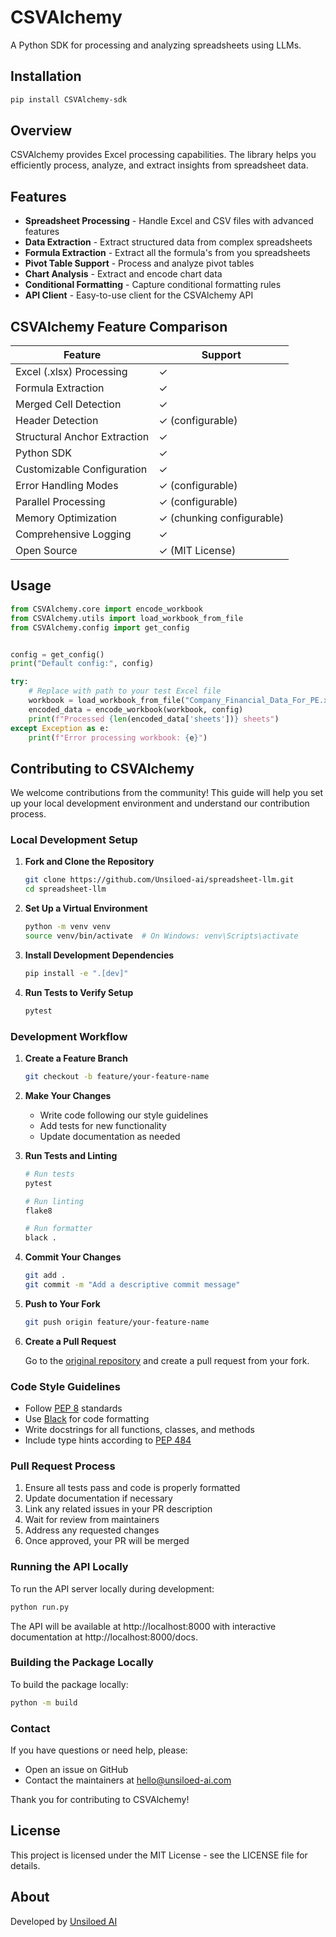 # CSVAlchemy

A  Python SDK for processing and analyzing spreadsheets using LLMs.

## Installation

```bash
pip install CSVAlchemy-sdk
```

## Overview

CSVAlchemy provides Excel processing capabilities. The library helps you efficiently process, analyze, and extract insights from spreadsheet data.

## Features

* **Spreadsheet Processing** - Handle Excel and CSV files with advanced features
* **Data Extraction** - Extract structured data from complex spreadsheets
* **Formula Extraction** - Extract all the formula's from you spreadsheets
* **Pivot Table Support** - Process and analyze pivot tables
* **Chart Analysis** - Extract and encode chart data
* **Conditional Formatting** - Capture conditional formatting rules
* **API Client** - Easy-to-use client for the CSVAlchemy API

## CSVAlchemy Feature Comparison

| Feature                          | Support                                        |
|----------------------------------|------------------------------------------------|
| Excel (.xlsx) Processing         | ✓                                              |
| Formula Extraction               | ✓                                              |
| Merged Cell Detection            | ✓                                              |
| Header Detection                 | ✓ (configurable)                               |
| Structural Anchor Extraction     | ✓                                              |
| Python SDK                       | ✓                                              |
| Customizable Configuration       | ✓                                              |
| Error Handling Modes             | ✓ (configurable)                               |
| Parallel Processing              | ✓ (configurable)                               |
| Memory Optimization              | ✓ (chunking configurable)                      |
| Comprehensive Logging            | ✓                                              |
| Open Source                      | ✓ (MIT License)                                |

## Usage

```python
from CSVAlchemy.core import encode_workbook
from CSVAlchemy.utils import load_workbook_from_file
from CSVAlchemy.config import get_config


config = get_config()
print("Default config:", config)

try:
    # Replace with path to your test Excel file
    workbook = load_workbook_from_file("Company_Financial_Data_For_PE.xlsx")
    encoded_data = encode_workbook(workbook, config)
    print(f"Processed {len(encoded_data['sheets'])} sheets")
except Exception as e:
    print(f"Error processing workbook: {e}")
```

<!-- ## Advanced Configuration

CSVAlchemy offers extensive configuration options:

```python
from CSVAlchemy_sdk import encode_workbook
from CSVAlchemy_sdk.config import get_config

# Get default configuration
config = get_config()

# Customize configuration
config["features"]["pivot_tables"] = True
config["error_handling"]["log_level"] = "DEBUG"

# Process with custom configuration
encoded = encode_workbook("your_spreadsheet.xlsx", config=config)
``` -->



<!-- ## API Documentation

Full API documentation is available at:
- Interactive API docs: `/docs`
- ReDoc API docs: `/redoc` -->

## Contributing to CSVAlchemy

We welcome contributions from the community! This guide will help you set up your local development environment and understand our contribution process.

### Local Development Setup

1. **Fork and Clone the Repository**

   ```bash
   git clone https://github.com/Unsiloed-ai/spreadsheet-llm.git
   cd spreadsheet-llm
   ```

2. **Set Up a Virtual Environment**

   ```bash
   python -m venv venv
   source venv/bin/activate  # On Windows: venv\Scripts\activate
   ```

3. **Install Development Dependencies**

   ```bash
   pip install -e ".[dev]"
   ```

5. **Run Tests to Verify Setup**

   ```bash
   pytest
   ```

### Development Workflow

1. **Create a Feature Branch**

   ```bash
   git checkout -b feature/your-feature-name
   ```

2. **Make Your Changes**
   
   - Write code following our style guidelines
   - Add tests for new functionality
   - Update documentation as needed

3. **Run Tests and Linting**

   ```bash
   # Run tests
   pytest
   
   # Run linting
   flake8
   
   # Run formatter
   black .
   ```

4. **Commit Your Changes**

   ```bash
   git add .
   git commit -m "Add a descriptive commit message"
   ```

5. **Push to Your Fork**

   ```bash
   git push origin feature/your-feature-name
   ```

6. **Create a Pull Request**
   
   Go to the [original repository](https://github.com/Unsiloed-AI/spreadsheet-llm) and create a pull request from your fork.

### Code Style Guidelines

- Follow [PEP 8](https://peps.python.org/pep-0008/) standards
- Use [Black](https://black.readthedocs.io/) for code formatting
- Write docstrings for all functions, classes, and methods
- Include type hints according to [PEP 484](https://peps.python.org/pep-0484/)

### Pull Request Process

1. Ensure all tests pass and code is properly formatted
2. Update documentation if necessary
3. Link any related issues in your PR description
4. Wait for review from maintainers
5. Address any requested changes
6. Once approved, your PR will be merged

### Running the API Locally

To run the API server locally during development:

```bash
python run.py
```

The API will be available at http://localhost:8000 with interactive documentation at http://localhost:8000/docs.

### Building the Package Locally

To build the package locally:

```bash
python -m build
```

### Contact

If you have questions or need help, please:
- Open an issue on GitHub
- Contact the maintainers at hello@unsiloed-ai.com

Thank you for contributing to CSVAlchemy!

## License

This project is licensed under the MIT License - see the LICENSE file for details.

## About

Developed by [Unsiloed AI](https://unsiloed-ai.com)
